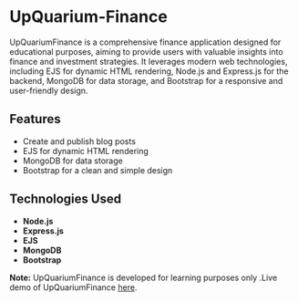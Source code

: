 # UpQuarium-Finance

UpQuariumFinance is a comprehensive finance application designed for educational purposes, aiming to provide users with valuable insights into finance and investment strategies. It leverages modern web technologies, including EJS for dynamic HTML rendering, Node.js and Express.js for the backend, MongoDB for data storage, and Bootstrap for a responsive and user-friendly design.
## Features

- Create and publish blog posts
- EJS for dynamic HTML rendering
- MongoDB for data storage
- Bootstrap for a clean and simple design

## Technologies Used

- **Node.js**
- **Express.js**
- **EJS**
- **MongoDB**
- **Bootstrap**

**Note:** UpQuariumFinance is developed for learning purposes only .Live demo of UpQuariumFinance [here](https://upquarium-finance.onrender.com).
#

